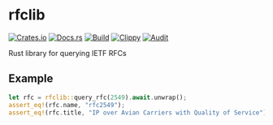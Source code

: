 # rfclib
[![Crates.io](https://img.shields.io/crates/v/rfclib)](https://crates.io/crates/rfclib) 
[![Docs.rs](https://docs.rs/rfclib/badge.svg)](https://docs.rs/rfclib) 
[![Build](https://github.com/Ewpratten/rfclib/actions/workflows/build.yml/badge.svg)](https://github.com/Ewpratten/rfclib/actions/workflows/build.yml)
[![Clippy](https://github.com/Ewpratten/rfclib/actions/workflows/clippy.yml/badge.svg)](https://github.com/Ewpratten/rfclib/actions/workflows/clippy.yml)
[![Audit](https://github.com/Ewpratten/rfclib/actions/workflows/audit.yml/badge.svg)](https://github.com/Ewpratten/rfclib/actions/workflows/audit.yml)

Rust library for querying IETF RFCs

## Example

```rust
let rfc = rfclib::query_rfc(2549).await.unwrap();
assert_eq!(rfc.name, "rfc2549");
assert_eq!(rfc.title, "IP over Avian Carriers with Quality of Service");
```
